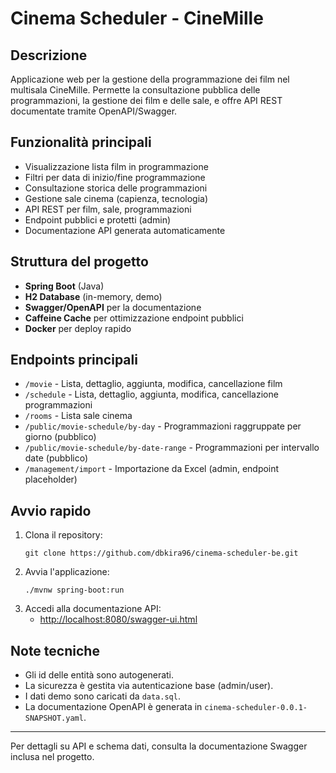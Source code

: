 # Cinema Scheduler - CineMille

## Descrizione
Applicazione web per la gestione della programmazione dei film nel multisala CineMille. Permette la consultazione pubblica delle programmazioni, la gestione dei film e delle sale, e offre API REST documentate tramite OpenAPI/Swagger.

## Funzionalità principali
- Visualizzazione lista film in programmazione
- Filtri per data di inizio/fine programmazione
- Consultazione storica delle programmazioni
- Gestione sale cinema (capienza, tecnologia)
- API REST per film, sale, programmazioni
- Endpoint pubblici e protetti (admin)
- Documentazione API generata automaticamente

## Struttura del progetto
- **Spring Boot** (Java)
- **H2 Database** (in-memory, demo)
- **Swagger/OpenAPI** per la documentazione
- **Caffeine Cache** per ottimizzazione endpoint pubblici
- **Docker** per deploy rapido

## Endpoints principali
- `/movie` - Lista, dettaglio, aggiunta, modifica, cancellazione film
- `/schedule` - Lista, dettaglio, aggiunta, modifica, cancellazione programmazioni
- `/rooms` - Lista sale cinema
- `/public/movie-schedule/by-day` - Programmazioni raggruppate per giorno (pubblico)
- `/public/movie-schedule/by-date-range` - Programmazioni per intervallo date (pubblico)
- `/management/import` - Importazione da Excel (admin, endpoint placeholder)

## Avvio rapido
1. Clona il repository:
   ```
   git clone https://github.com/dbkira96/cinema-scheduler-be.git
   ```
2. Avvia l'applicazione:
   ```
   ./mvnw spring-boot:run
   ```
3. Accedi alla documentazione API:
   - [http://localhost:8080/swagger-ui.html](http://localhost:8080/swagger-ui.html)

## Note tecniche
- Gli id delle entità sono autogenerati.
- La sicurezza è gestita via autenticazione base (admin/user).
- I dati demo sono caricati da `data.sql`.
- La documentazione OpenAPI è generata in `cinema-scheduler-0.0.1-SNAPSHOT.yaml`.


---

Per dettagli su API e schema dati, consulta la documentazione Swagger inclusa nel progetto.
